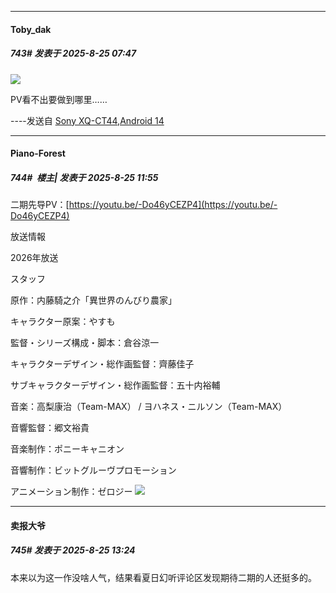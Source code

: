﻿
*****

####  Toby_dak  
##### 743#       发表于 2025-8-25 07:47

<img src="https://p.sda1.dev/26/6dcef44a50fcd12b7d1f5d076debac95/1000149504.png" referrerpolicy="no-referrer">

PV看不出要做到哪里……

----发送自 [Sony XQ-CT44,Android 14](http://stage1.5j4m.com/?1.47)


*****

####  Piano-Forest  
##### 744#         楼主| 发表于 2025-8-25 11:55

二期先导PV：[https://youtu.be/-Do46yCEZP4](https://youtu.be/-Do46yCEZP4)

放送情報

2026年放送

スタッフ

原作：内藤騎之介「異世界のんびり農家」

キャラクター原案：やすも

監督・シリーズ構成・脚本：倉谷涼一

キャラクターデザイン・総作画監督：齊藤佳子

サブキャラクターデザイン・総作画監督：五十内裕輔

音楽：高梨康治（Team-MAX） / ヨハネス・ニルソン（Team-MAX）

音響監督：郷文裕貴

音楽制作：ポニーキャニオン

音響制作：ビットグルーヴプロモーション

アニメーション制作：ゼロジー
<img src="https://p.sda1.dev/26/34a0d868bf749478c3542a49d8eeabcd/20250825_115451.jpg" referrerpolicy="no-referrer">


*****

####  卖报大爷  
##### 745#       发表于 2025-8-25 13:24

本来以为这一作没啥人气，结果看夏日幻听评论区发现期待二期的人还挺多的。

